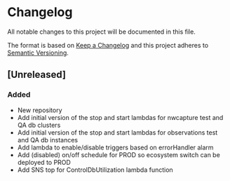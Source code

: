 # Changelog
All notable changes to this project will be documented in this file.

The format is based on [Keep a Changelog](http://keepachangelog.com/en/1.0.0/)
and this project adheres to [Semantic Versioning](http://semver.org/spec/v2.0.0.html).

## [Unreleased]
### Added
- New repository
- Add initial version of the stop and start lambdas for nwcapture test and QA db clusters
- Add initial version of the stop and start lambdas for observations test and QA db instances
- Add lambda to enable/disable triggers based on errorHandler alarm
- Add (disabled) on/off schedule for PROD so ecosystem switch can be deployed to PROD
- Add SNS top for ControlDbUtilization lambda function
